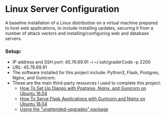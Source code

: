 # Linux Server Configuration
A baseline installation of a Linux distribution on a virtual machine prepared to host web applications, to include installing updates, securing it from a number of attack vectors and installing/configuring web and database servers.



### Setup:
  - IP address and SSH port: 45.76.69.91 -i ~/.ssh/graderCode -p 2200
  - URL: 45.76.69.91
  - The software installed for this project include: Python3, Flask, Postgres, Nginx, and Gunicorn.
  - These are the main third-party resources I used to complete this project:
    - [How To Set Up Django with Postgres, Nginx, and Gunicorn on Ubuntu 16.04](https://www.digitalocean.com/community/tutorials/how-to-set-up-django-with-postgres-nginx-and-gunicorn-on-ubuntu-16-04)
    - [How To Serve Flask Applications with Gunicorn and Nginx on Ubuntu 16.04](https://www.digitalocean.com/community/tutorials/how-to-serve-flask-applications-with-gunicorn-and-nginx-on-ubuntu-16-04)
    - [Using the "unattended-upgrades" package](https://help.ubuntu.com/community/AutomaticSecurityUpdates)
